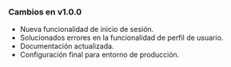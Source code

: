 

### Cambios en v1.0.0
- Nueva funcionalidad de inicio de sesión.
- Solucionados errores en la funcionalidad de perfil de usuario.
- Documentación actualizada.
- Configuración final para entorno de producción.
